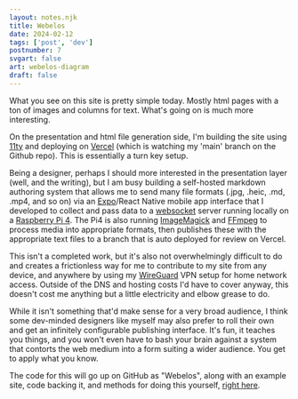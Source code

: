 ```yaml
---
layout: notes.njk
title: Webelos
date: 2024-02-12
tags: ['post', 'dev']
postnumber: 7
svgart: false
art: webelos-diagram
draft: false
---
```


What you see on this site is pretty simple today. Mostly html pages with a ton of images and columns for text. What's going on is much more interesting.

On the presentation and html file generation side, I'm building the site using [11ty](https://www.11ty.dev/) and deploying on [Vercel](https://vercel.com/) (which is watching my 'main' branch on the Github repo). This is essentially a turn key setup.

Being a designer, perhaps I should more interested in the presentation layer (well, and the writing), but I am busy building a self-hosted markdown authoring system that allows me to send many file formats (.jpg, .heic, .md, .mp4, and so on) via an [Expo](https://expo.dev/)/React Native mobile app interface that I developed to collect and pass data to a [websocket](https://developer.mozilla.org/en-US/docs/Web/API/WebSockets_API) server running locally on a [Raspberry Pi 4](https://www.raspberrypi.com/products/raspberry-pi-4-model-b/). The Pi4 is also running [ImageMagick](https://imagemagick.org/index.php) and [FFmpeg](https://ffmpeg.org/) to process media into appropriate formats, then publishes these with the appropriate text files to a branch that is auto deployed for review on Vercel.

This isn't a completed work, but it's also not overwhelmingly difficult to do and creates a frictionless way for me to contribute to my site from any device, and anywhere by using my [WireGuard](https://www.wireguard.com/) VPN setup for home network access. Outside of the DNS and hosting costs I'd have to cover anyway, this doesn't cost me anything but a little electricity and elbow grease to do.

While it isn't something that'd make sense for a very broad audience,  I think some dev-minded designers like myself may also prefer to roll their own and get an infinitely configurable publishing interface. It's fun, it teaches you things, and you won't even have to bash your brain against a system that contorts the web medium into a form suiting a wider audience. You get to apply what you know.

The code for this will go up on GitHub as "Webelos", along with an example site, code backing it, and methods for doing this yourself, [right here](https://github.com/kidfribble/webelos).
